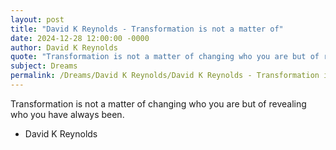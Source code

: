 ```yaml
---
layout: post
title: "David K Reynolds - Transformation is not a matter of"
date: 2024-12-28 12:00:00 -0000
author: David K Reynolds
quote: "Transformation is not a matter of changing who you are but of revealing who you have always been."
subject: Dreams
permalink: /Dreams/David K Reynolds/David K Reynolds - Transformation is not a matter of
---
```


Transformation is not a matter of changing who you are but of revealing who you have always been.

- David K Reynolds
